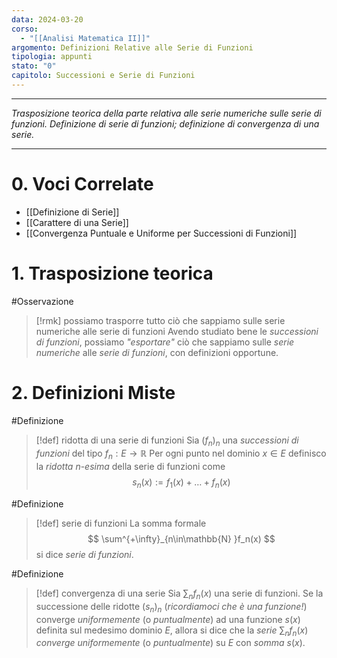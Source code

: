 ```yaml
---
data: 2024-03-20
corso:
  - "[[Analisi Matematica II]]"
argomento: Definizioni Relative alle Serie di Funzioni
tipologia: appunti
stato: "0"
capitolo: Successioni e Serie di Funzioni
---
```

- - -
*Trasposizione teorica della parte relativa alle serie numeriche sulle serie di funzioni. Definizione di serie di funzioni; definizione di convergenza di una serie.*
- - -
# 0. Voci Correlate
- [[Definizione di Serie]]
- [[Carattere di una Serie]]
- [[Convergenza Puntuale e Uniforme per Successioni di Funzioni]]
# 1. Trasposizione teorica
#Osservazione 
> [!rmk] possiamo trasporre tutto ciò che sappiamo sulle serie numeriche alle serie di funzioni
> Avendo studiato bene le *successioni di funzioni*, possiamo *"esportare"* ciò che sappiamo sulle *serie numeriche* alle *serie di funzioni*, con definizioni opportune.

# 2. Definizioni Miste
#Definizione 
> [!def] ridotta di una serie di funzioni
> Sia $(f_n)_n$ una *successioni di funzioni* del tipo $f_n: E \longrightarrow \mathbb{R}$ Per ogni punto nel dominio $x \in E$ definisco la *ridotta* $n$-*esima* della serie di funzioni come
> $$
> s_n(x):=f_1(x)+\ldots+f_n(x)
> $$

#Definizione 
> [!def] serie di funzioni
> La somma formale
> $$
> \sum^{+\infty}_{n\in\mathbb{N} }f_n(x)
> $$
> si dice *serie di funzioni*.

#Definizione 
> [!def] convergenza di una serie
> Sia $\sum_n f_n(x)$ una serie di funzioni. Se la successione delle ridotte $(s_n)_n$ (*ricordiamoci che è una funzione!*) converge *uniformemente* (o *puntualmente*) ad una funzione $s(x)$ definita sul medesimo dominio $E$, allora si dice che la *serie* $\sum_n f_n(x)$ *converge uniformemente* (o *puntualmente*) su $E$ con *somma* $s(x)$.

